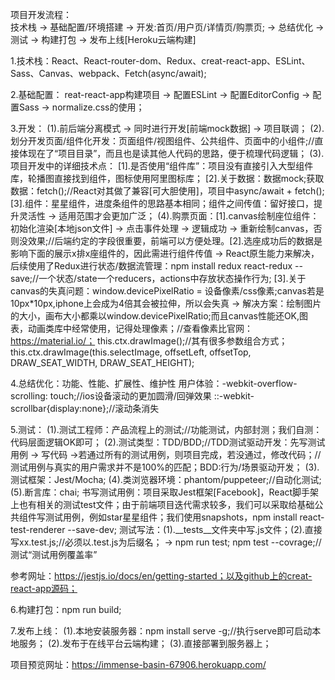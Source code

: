 


项目开发流程：  
技术栈 -> 基础配置/环境搭建 -> 开发:首页/用户页/详情页/购票页; -> 总结优化 -> 测试 -> 构建打包 -> 发布上线[Heroku云端构建]


1.技术栈：React、React-router-dom、Redux、creat-react-app、ESLint、Sass、Canvas、webpack、Fetch(async/await);

2.基础配置：
reat-react-app构建项目 -> 配置ESLint -> 配置EditorConfig -> 配置Sass ->  normalize.css的使用；


3.开发：
(1).前后端分离模式 -> 同时进行开发[前端mock数据] -> 项目联调；
(2).划分开发页面/组件化开发：页面组件/视图组件、公共组件、页面中的小组件;//直接体现在了“项目目录”，而且也是读其他人代码的思路，便于梳理代码逻辑；
(3).项目开发中的详细技术点：
[1].是否使用“组件库”：项目没有直接引入大型组件库，轮播图直接找到组件，图标使用阿里图标库；
[2].关于数据：数据mock;获取数据：fetch();//React对其做了兼容[可大胆使用]，项目中async/await + fetch();
[3].组件：星星组件，进度条组件的思路基本相同；组件之间传值：留好接口，提升灵活性 -> 适用范围才会更加广泛；
(4).购票页面：[1].canvas绘制座位组件：初始化渲染[本地json文件] -> 点击事件处理 -> 逻辑成功 -> 重新绘制canvas，否则没效果;//后端约定的字段很重要，前端可以方便处理。[2].选座成功后的数据是影响下面的展示x排x座组件的，因此需进行组件传值 -> React原生能力来解决，后续使用了Redux进行状态/数据流管理：npm install redux react-redux --save;//一个状态/state一个reducers，actions中存放状态操作行为; [3].关于canvas的失真问题：window.devicePixelRatio = 设备像素/css像素;canvas若是10px*10px,iphone上会成为4倍其会被拉伸，所以会失真 -> 解决方案：绘制图片的大小，画布大小都乘以window.devicePixelRatio;而且canvas性能还OK,图表，动画类库中经常使用，记得处理像素；//查看像素比官网：https://material.io/；
this.ctx.drawImage();//其有很多参数组合方式；this.ctx.drawImage(this.selectImage, offsetLeft, offsetTop, DRAW_SEAT_WIDTH, DRAW_SEAT_HEIGHT);



4.总结优化：功能、性能、扩展性、维护性
用户体验：-webkit-overflow-scrolling: touch;//ios设备滚动的更加圆滑/回弹效果
::-webkit-scrollbar{display:none};//滚动条消失

5.测试：
(1).测试工程师：产品流程上的测试;//功能测试，内部封测；我们自测：代码层面逻辑OK即可；
(2).测试类型：TDD/BDD;//TDD测试驱动开发：先写测试用例 -> 写代码 ->若通过所有的测试用例，则项目完成，若没通过，修改代码；//测试用例与真实的用户需求并不是100%的匹配；BDD:行为/场景驱动开发；
(3).测试框架：Jest/Mocha;
(4).类浏览器环境：phantom/puppeteer;//自动化测试;
(5).断言库：chai;
书写测试用例：项目采取Jest框架[Facebook]，React脚手架上也有相关的测试test文件；由于前端项目迭代需求较多，我们可以采取给基础公共组件写测试用例，例如star星星组件；我们使用snapshots，npm install react-test-renderer --save-dev; 测试写法：(1).__tests__文件夹中写.js文件；(2).直接写xx.test.js;//必须以.test.js为后缀名； -> npm run test; npm test --covrage;//测试“测试用例覆盖率”

参考网址：https://jestjs.io/docs/en/getting-started；以及github上的creat-react-app源码；



6.构建打包：npm run build;

7.发布上线：
(1).本地安装服务器：npm install serve -g;//执行serve即可启动本地服务；
(2).发布于在线平台云端构建；
(3).直接部署到服务器上；


项目预览网址：https://immense-basin-67906.herokuapp.com/











